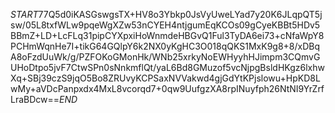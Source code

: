 $START$77Q5d0iKASGswgsTX+HV8o3Ybkp0JsVyUweLYad7y20K6JLqpQT5jsw/05L8txfWLw9pqeWgXZw53nCYEH4ntjgumEqKCOs09gCyeKBBt5HDv5BBmZ+LD+LcFLq31pipCYXpxiHoWnmdeHBGvQ1Ful3TyDA6ei73+cNfaWpY8PCHmWqnHe7I+tikG64GQlpY6k2NX0yKgHC3O018qQKS1MxK9g8+8/xDBqA8oFzdUuWk/g/PZFOKoGMonHk/WNb25xrkyNoEWHyyhHJimpm3CQmvGUHoDtpo5jvF7CtwSPn0sNnkmflQt/yaL6Bd8GMuzof5vcNjpgBsldHKgz6lxhwXq+SBj39czS9jqO5Bo8ZRUvyKCPSaxNVVakwd4gjGdYtKPjslowu+HpKD8LwMy+aVDcPanpxdx4MxL8vcorqd7+0qw9UufgzXA8rpINuyfph26NtNI9YrZrfLraBDcw==$END$